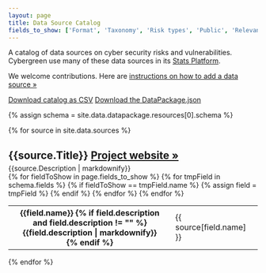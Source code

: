 ```yaml
---
layout: page
title: Data Source Catalog
fields_to_show: ['Format', 'Taxonomy', 'Risk types', 'Public', 'Relevance']
---
```


A catalog of data sources on cyber security risks and vulnerabilities.
Cybergreen use many of these data sources in its [Stats Platform][stats].

We welcome contributions. Here are [instructions on how to add a data source &raquo;][add source]

<a class="button" href="https://raw.githubusercontent.com/cybergreen-net/www.cybergreen.net/gh-pages/_data/sources.csv">Download catalog as CSV</a>
<a class="button" href="https://raw.githubusercontent.com/cybergreen-net/www.cybergreen.net/gh-pages/_data/datapackage.json">Download the DataPackage.json</a>

[stats]: http://stats.cybergreen.net/
[add source]: /data-inventory/add/

{% assign schema = site.data.datapackage.resources[0].schema %}

<div class="data-catalog">
{% for source in site.data.sources %}
<div class="record">
  <h2 style="margin-bottom:5px">
      {{source.Title}}
      <a class="homepage button" href="{{source.Homepage}}">Project website »</a>
  </h2>
  <!-- <div class="author" style="color: grey; font-size: 18px; font-style: italic;></div> -->
  <div class="description">
    {{source.Description | markdownify}}
  </div>
  <table class="metadata">
  {% for fieldToShow in page.fields_to_show %}
    <!-- super hacky way to look up the field -->
    {% for tmpField in schema.fields %}
      {% if fieldToShow == tmpField.name %}
        {% assign field = tmpField %}
      {% endif %}
    {%  endfor %}
    <tr>
      <th>
        {{field.name}}
        {% if field.description and field.description != "" %}
        <div class="field-desc">{{field.description | markdownify}}</div>
        {% endif %}
      </th>
      <td>
        {{ source[field.name] }}
      </td>
    </tr>
  {% endfor %}
  </table>
</div>
{% endfor %}
</div>

